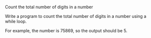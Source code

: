 Count the total number of digits in a number

Write a program to count the total number of digits in a number using a while loop.

For example, the number is 75869, so the output should be 5.